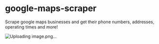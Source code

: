# google-maps-scraper
Scrape google maps businesses and get their phone numbers, addresses, operating times and more! 

![Uploading image.png…]()
